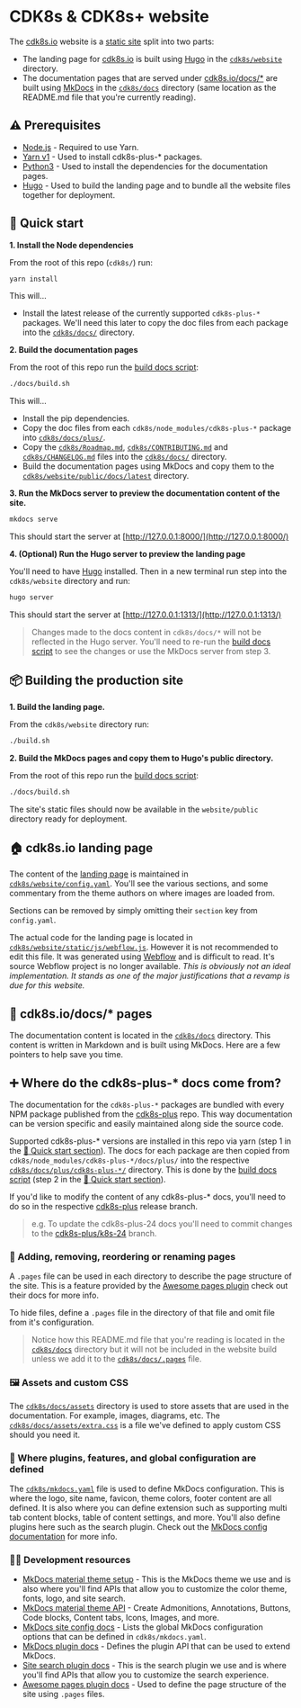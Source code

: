 # CDK8s & CDK8s+ website

The [cdk8s.io](https://cdk8s.io) website is a [static site](https://gohugo.io/about/benefits/) split into two parts:

- The landing page for [cdk8s.io](https://cdk8s.io) is built using [Hugo](https://gohugo.io/) in the [`cdk8s/website`](../website/) directory.
- The documentation pages that are served under [cdk8s.io/docs/*](https://cdk8s.io/docs) are built using [MkDocs](https://www.mkdocs.org/) in the [`cdk8s/docs`](.) directory (same location as the README.md file that you're currently reading).

## ⚠️ Prerequisites

- [Node.js](https://nodejs.org/en/download/) - Required to use Yarn.
- [Yarn v1](https://classic.yarnpkg.com/en/docs/install#mac-stable) - Used to install cdk8s-plus-* packages.
- [Python3](https://www.python.org/downloads/) - Used to install the dependencies for the documentation pages.
- [Hugo](https://gohugo.io/installation/) - Used to build the landing page and to bundle all the website files together for deployment.

## :rocket: Quick start

**1. Install the Node dependencies**

From the root of this repo (`cdk8s/`) run:

```bash
yarn install
```

This will…

- Install the latest release of the currently supported `cdk8s-plus-*` packages. We'll need this later to copy the doc files from each package into the [`cdk8s/docs/`](.) directory.

**2. Build the documentation pages**

From the root of this repo run the [build docs script](./build.sh):

```bash
./docs/build.sh
```

This will…

- Install the pip dependencies.
- Copy the doc files from each `cdk8s/node_modules/cdk8s-plus-*` package into [`cdk8s/docs/plus/`](./plus/).
- Copy the [`cdk8s/Roadmap.md`](../ROADMAP.md), [`cdk8s/CONTRIBUTING.md`](../CONTRIBUTING.md) and [`cdk8s/CHANGELOG.md`](../CHANGELOG.md) files into the [`cdk8s/docs/`](.) directory.
- Build the documentation pages using MkDocs and copy them to the [`cdk8s/website/public/docs/latest`](../website/public/docs/latest) directory.

**3. Run the MkDocs server to preview the documentation content of the site.**

```bash
mkdocs serve
```

This should start the server at [http://127.0.0.1:8000/](http://127.0.0.1:8000/)

**4. (Optional) Run the Hugo server to preview the landing page**

You'll need to have [Hugo](https://gohugo.io/getting-started/installing/) installed. Then in a new terminal run step into the `cdk8s/website` directory and run:

```bash
hugo server
```

This should start the server at [http://127.0.0.1:1313/](http://127.0.0.1:1313/)

> Changes made to the docs content in `cdk8s/docs/*` will not be reflected in the Hugo server. You'll need to re-run the [build docs script](./build.sh) to see the changes or use the MkDocs server from step 3.

## 📦 Building the production site

**1. Build the landing page.**

From the `cdk8s/website` directory run:

```bash
./build.sh
```

**2. Build the MkDocs pages and copy them to Hugo's public directory.**

From the root of this repo run the [build docs script](./build.sh):

```bash
./docs/build.sh
```

The site's static files should now be available in the `website/public` directory ready for deployment.

## :house: cdk8s.io landing page

The content of the [landing page](https://cdk8s.io/) is maintained in [`cdk8s/website/config.yaml`](../website/config.yaml). You'll see the various sections, and some commentary from the theme authors on where images are loaded from.

Sections can be removed by simply omitting their `section` key from `config.yaml`.

The actual code for the landing page is located in [`cdk8s/website/static/js/webflow.js`](../website/static/js/webflow.js). However it is not recommended to edit this file. It was generated using [Webflow](https://webflow.com/) and is difficult to read. It's source Webflow project is no longer available. _This is obviously not an ideal implementation. It stands as one of the major justifications that a revamp is due for this website._

## 📖 cdk8s.io/docs/* pages

The documentation content is located in the [`cdk8s/docs`](.) directory. This content is written in Markdown and is built using MkDocs. Here are a few pointers to help save you time.

## :heavy_plus_sign: Where do the cdk8s-plus-* docs come from?

The documentation for the `cdk8s-plus-*` packages are bundled with every NPM package published from the [cdk8s-plus](https://github.com/cdk8s-team/cdk8s-plus) repo. This way documentation can be version specific and easily maintained along side the source code.

Supported cdk8s-plus-* versions are installed in this repo via yarn (step 1 in the [:rocket: Quick start section](#🚀-quick-start)). The docs for each package are then copied from `cdk8s/node_modules/cdk8s-plus-*/docs/plus/` into the respective [`cdk8s/docs/plus/cdk8s-plus-*/`](./plus/) directory. This is done by the [build docs script](./build.sh) (step 2 in the [:rocket: Quick start section](#🚀-quick-start)).

If you'd like to modify the content of any cdk8s-plus-* docs, you'll need to do so in the respective [cdk8s-plus](https://github.com/cdk8s-team/cdk8s-plus) release branch.

> e.g. To update the cdk8s-plus-24 docs you'll need to commit changes to the [cdk8s-plus/k8s-24](https://github.com/cdk8s-team/cdk8s-plus/tree/k8s-24/main/docs/plus) branch.


### 📄 Adding, removing, reordering or renaming pages

A `.pages` file can be used in each directory to describe the page structure of the site. This is a feature provided by the [Awesome pages plugin](https://henrywhitaker3.github.io/mkdocs-material-dark-theme/plugins/awesome-pages/) check out their docs for more info.

To hide files, define a `.pages` file in the directory of that file and omit file from it's configuration.

> Notice how this README.md file that you're reading is located in the [`cdk8s/docs`](.) directory but it will not be included in the website build unless we add it to the [`cdk8s/docs/.pages`](./.pages) file.

### 🖼️ Assets and custom CSS

The [`cdk8s/docs/assets`](./assets/) directory is used to store assets that are used in the documentation. For example, images, diagrams, etc. The [`cdk8s/docs/assets/extra.css`](./assets/extra.css) is a file we've defined to apply custom CSS should you need it.

### 🔌 Where plugins, features, and global configuration are defined

The [`cdk8s/mkdocs.yaml`](../mkdocs.yml) file is used to define MkDocs configuration. This is where the logo, site name, favicon, theme colors, footer content are all defined. It is also where you can define extension such as supporting multi tab content blocks, table of content settings, and more. You'll also define plugins here such as the search plugin. Check out the [MkDocs config documentation](https://www.mkdocs.org/user-guide/configuration/) for more info.

### 👨‍💻 Development resources

- [MkDocs material theme setup](https://squidfunk.github.io/mkdocs-material/setup/changing-the-colors/) - This is the MkDocs theme we use and is also where you'll find APIs that allow you to customize the color theme, fonts, logo, and site search.
- [MkDocs material theme API](https://squidfunk.github.io/mkdocs-material/reference/) - Create Admonitions, Annotations, Buttons, Code blocks, Content tabs, Icons, Images, and more.
- [MkDocs site config docs](https://www.mkdocs.org/user-guide/configuration/) - Lists the global MkDocs configuration options that can be defined in `cdk8s/mkdocs.yaml`.
- [MkDocs plugin docs](https://www.mkdocs.org/dev-guide/plugins/) - Defines the plugin API that can be used to extend MkDocs.
- [Site search plugin docs](https://henrywhitaker3.github.io/mkdocs-material-dark-theme/plugins/search/) - This is the search plugin we use and is where you'll find APIs that allow you to customize the search experience.
- [Awesome pages plugin docs](https://henrywhitaker3.github.io/mkdocs-material-dark-theme/plugins/awesome-pages/) - Used to define the page structure of the site using `.pages` files.
